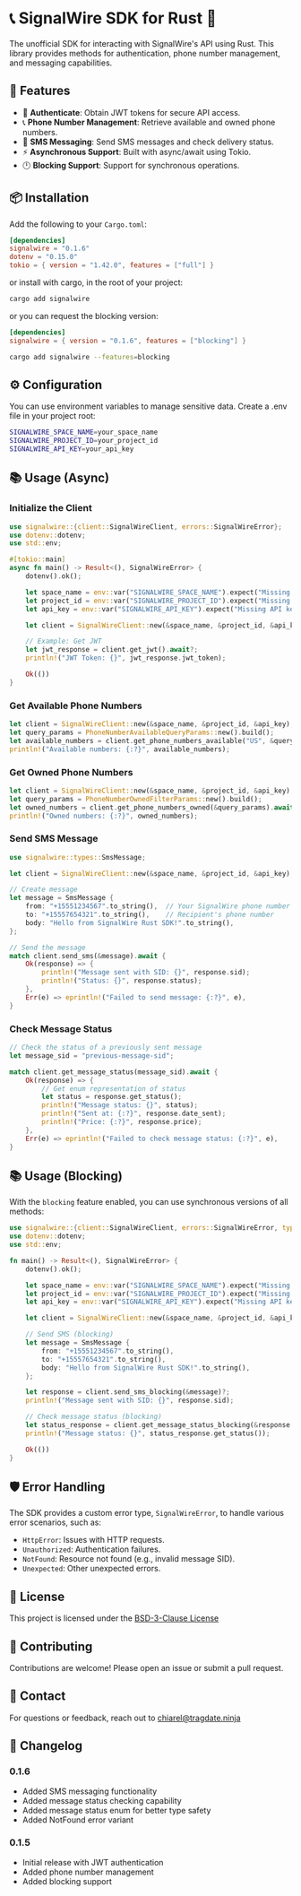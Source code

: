 # 📞 SignalWire SDK for Rust 🦀

The unofficial SDK for interacting with SignalWire's API using Rust.
This library provides methods for authentication, phone number management, and messaging capabilities.

## 🚀 Features

- 🔐  **Authenticate**: Obtain JWT tokens for secure API access.
- 📞  **Phone Number Management**: Retrieve available and owned phone numbers.
- 📱  **SMS Messaging**: Send SMS messages and check delivery status.
- ⚡ **Asynchronous Support**: Built with async/await using Tokio.
- 🕛 **Blocking Support**: Support for synchronous operations.

## 📦 Installation

Add the following to your `Cargo.toml`:

```toml
[dependencies]
signalwire = "0.1.6"
dotenv = "0.15.0"
tokio = { version = "1.42.0", features = ["full"] }
```

or install with cargo, in the root of your project:

```bash
cargo add signalwire
```

or you can request the blocking version:

```toml
[dependencies]
signalwire = { version = "0.1.6", features = ["blocking"] }
```

```bash
cargo add signalwire --features=blocking
```

## ⚙️ Configuration

You can use environment variables to manage sensitive data. Create a  .env  file in your project root:

```bash
SIGNALWIRE_SPACE_NAME=your_space_name
SIGNALWIRE_PROJECT_ID=your_project_id
SIGNALWIRE_API_KEY=your_api_key
```

## 📚 Usage (Async)

### Initialize the Client

```rust
use signalwire::{client::SignalWireClient, errors::SignalWireError};
use dotenv::dotenv;
use std::env;

#[tokio::main]
async fn main() -> Result<(), SignalWireError> {
    dotenv().ok();

    let space_name = env::var("SIGNALWIRE_SPACE_NAME").expect("Missing space name");
    let project_id = env::var("SIGNALWIRE_PROJECT_ID").expect("Missing project ID");
    let api_key = env::var("SIGNALWIRE_API_KEY").expect("Missing API key");

    let client = SignalWireClient::new(&space_name, &project_id, &api_key);

    // Example: Get JWT
    let jwt_response = client.get_jwt().await?;
    println!("JWT Token: {}", jwt_response.jwt_token);

    Ok(())
}
```

### Get Available Phone Numbers

```rust
let client = SignalWireClient::new(&space_name, &project_id, &api_key);
let query_params = PhoneNumberAvailableQueryParams::new().build();
let available_numbers = client.get_phone_numbers_available("US", &query_params).await?;
println!("Available numbers: {:?}", available_numbers);
```

### Get Owned Phone Numbers

```rust
let client = SignalWireClient::new(&space_name, &project_id, &api_key);
let query_params = PhoneNumberOwnedFilterParams::new().build();
let owned_numbers = client.get_phone_numbers_owned(&query_params).await?;
println!("Owned numbers: {:?}", owned_numbers);
```

### Send SMS Message

```rust
use signalwire::types::SmsMessage;

let client = SignalWireClient::new(&space_name, &project_id, &api_key);

// Create message
let message = SmsMessage {
    from: "+15551234567".to_string(),  // Your SignalWire phone number
    to: "+15557654321".to_string(),    // Recipient's phone number
    body: "Hello from SignalWire Rust SDK!".to_string(),
};

// Send the message
match client.send_sms(&message).await {
    Ok(response) => {
        println!("Message sent with SID: {}", response.sid);
        println!("Status: {}", response.status);
    },
    Err(e) => eprintln!("Failed to send message: {:?}", e),
}
```

### Check Message Status

```rust
// Check the status of a previously sent message
let message_sid = "previous-message-sid";

match client.get_message_status(message_sid).await {
    Ok(response) => {
        // Get enum representation of status
        let status = response.get_status();
        println!("Message status: {}", status);
        println!("Sent at: {:?}", response.date_sent);
        println!("Price: {:?}", response.price);
    },
    Err(e) => eprintln!("Failed to check message status: {:?}", e),
}
```

## 📚 Usage (Blocking)

With the `blocking` feature enabled, you can use synchronous versions of all methods:

```rust
use signalwire::{client::SignalWireClient, errors::SignalWireError, types::SmsMessage};
use dotenv::dotenv;
use std::env;

fn main() -> Result<(), SignalWireError> {
    dotenv().ok();

    let space_name = env::var("SIGNALWIRE_SPACE_NAME").expect("Missing space name");
    let project_id = env::var("SIGNALWIRE_PROJECT_ID").expect("Missing project ID");
    let api_key = env::var("SIGNALWIRE_API_KEY").expect("Missing API key");

    let client = SignalWireClient::new(&space_name, &project_id, &api_key);

    // Send SMS (blocking)
    let message = SmsMessage {
        from: "+15551234567".to_string(),
        to: "+15557654321".to_string(),
        body: "Hello from SignalWire Rust SDK!".to_string(),
    };

    let response = client.send_sms_blocking(&message)?;
    println!("Message sent with SID: {}", response.sid);

    // Check message status (blocking)
    let status_response = client.get_message_status_blocking(&response.sid)?;
    println!("Message status: {}", status_response.get_status());

    Ok(())
}
```

## 🛡️ Error Handling

The SDK provides a custom error type, `SignalWireError`, to handle various error scenarios, such as:

- `HttpError`: Issues with HTTP requests.
- `Unauthorized`: Authentication failures.
- `NotFound`: Resource not found (e.g., invalid message SID).
- `Unexpected`: Other unexpected errors.

## 📜 License

This project is licensed under the [BSD-3-Clause License](LICENSE)

## 🤝 Contributing

Contributions are welcome! Please open an issue or submit a pull request.

## 📧 Contact

For questions or feedback, reach out to chiarel@tragdate.ninja

## 📝 Changelog

### 0.1.6
- Added SMS messaging functionality
- Added message status checking capability
- Added message status enum for better type safety
- Added NotFound error variant

### 0.1.5
- Initial release with JWT authentication
- Added phone number management
- Added blocking support
